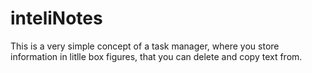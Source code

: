 # inteliNotes
This is a very simple concept of a task manager, where you store information in litlle box figures, that you can delete and copy text from.
